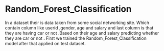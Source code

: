 # Random_Forest_Classification
In a dataset their is data taken from some social networking site. Which contain column like userid ,gender, age and salary and last column is that they are having car or not .Based on their age and salary predicting whether they are car or not . First we trained the Random_Forest_Classification  model after that applied on test dataset.
